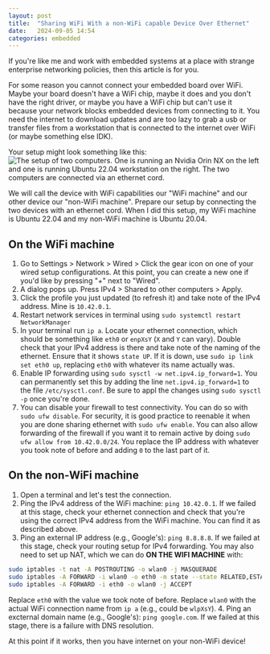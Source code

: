 ```yaml
---
layout: post
title:  "Sharing WiFi With a non-WiFi capable Device Over Ethernet"
date:   2024-09-05 14:54
categories: embedded
---
```

If you're like me and work with embedded systems at a place with strange enterprise networking policies, then this article is for you.

For some reason you cannot connect your embedded board over WiFi. Maybe your board doesn't have a WiFi chip, maybe it does and you don't have the right driver, or maybe you have a WiFi chip but can't use it because your network blocks embedded devices from connecting to it.
You need the internet to download updates and are too lazy to grab a usb or transfer files from a workstation that is connected to the internet over WiFi (or maybe something else IDK).

Your setup might look something like this:
![The setup of two computers. One is running an Nvidia Orin NX on the left and one is running Ubuntu 22.04 workstation on the right. The two computers are connected via an ethernet cord.](/assets/images/blog/2024-09-05-how-to-share-wifi-over-ethernet/setup.png)

We will call the device with WiFi capabilities our "WiFi machine" and our other device our "non-WiFi machine". Prepare our setup by connecting the two devices with an ethernet cord.
When I did this setup, my WiFi machine is Ubuntu 22.04 and my non-WiFi machine is Ubuntu 20.04.

## On the WiFi machine
1. Go to Settings > Network > Wired > Click the gear icon on one of your wired setup configurations. At this point, you can create a new one if you'd like by pressing "+" next to "Wired".
2. A dialog pops up. Press IPv4 > Shared to other computers > Apply.
3. Click the profile you just updated (to refresh it) and take note of the IPv4 address. Mine is `10.42.0.1`.
4. Restart network services in terminal using `sudo systemctl restart NetworkManager`
5. In your terminal run `ip a`. Locate your ethernet connection, which should be something like `eth0` or `enpXsY` (`X` and `Y` can vary). Double check that your IPv4 address is there and take note of the naming of the ethernet. Ensure that it shows `state UP`. If it is down, use `sudo ip link set eth0 up`, replacing `eth0` with whatever its name actually was.
6. Enable IP forwarding using `sudo sysctl -w net.ipv4.ip_forward=1`. You can permanently set this by adding the line `net.ipv4.ip_forward=1` to the file `/etc/sysctl.conf`. Be sure to appl the changes using `sudo sysctl -p` once you're done.
7. You can disable your firewall to test connectivity. You can do so with `sudo ufw disable`. For security, it is good practice to reenable it when you are done sharing ethernet with `sudo ufw enable`. You can also allow forwarding of the firewall if you want it to remain active by doing `sudo ufw allow from 10.42.0.0/24`. You replace the IP address with whatever you took note of before and adding `0` to the last part of it.

## On the non-WiFi machine
1. Open a terminal and let's test the connection.
2. Ping the IPv4 address of the WiFi machine: `ping 10.42.0.1`. If we failed at this stage, check your ethernet connection and check that you're using the correct IPv4 address from the WiFi machine. You can find it as described above.
3. Ping an external IP address (e.g., Google's): `ping 8.8.8.8`. If we failed at this stage, check your routing setup for IPv4 forwarding. You may also need to set up NAT, which we can do **ON THE WIFI MACHINE** with:
```bash
sudo iptables -t nat -A POSTROUTING -o wlan0 -j MASQUERADE
sudo iptables -A FORWARD -i wlan0 -o eth0 -m state --state RELATED,ESTABLISHED -j ACCEPT
sudo iptables -A FORWARD -i eth0 -o wlan0 -j ACCEPT
```
Replace `eth0` with the value we took note of before. Replace `wlan0` with the actual WiFi connection name from `ip a` (e.g., could be `wlpXsY`).
4. Ping an excternal domain name  (e.g., Google's): `ping google.com`. If we failed at this stage, there is a failure with DNS resolution.

At this point if it works, then you have internet on your non-WiFi device!